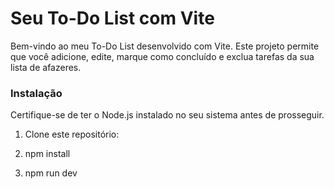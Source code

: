 # Seu To-Do List com Vite

Bem-vindo ao meu To-Do List desenvolvido com Vite. Este projeto permite que você adicione, edite, marque como concluído e exclua tarefas da sua lista de afazeres.

### Instalação

Certifique-se de ter o Node.js instalado no seu sistema antes de prosseguir.

1. Clone este repositório:

2. npm install

3. npm run dev
